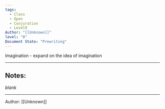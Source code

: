 ```yaml
---
tags:
  - Class
  - Open
  - Conjuration
  - Level0
Author: "[[Unknown]]"
level: "0"
Document State: "Prewriting"
---
```

Imagination - expand on the idea of imagination
- - -
## Notes:
_blank_
- - - 
Author: [[Unknown]]

